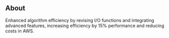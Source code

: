 ## About

Enhanced algorithm efficiency by revising I/O functions and integrating advanced features, increasing efficiency by 15% performance and reducing costs in AWS.
